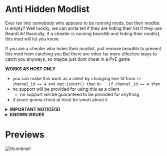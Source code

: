 # Anti Hidden Modlist
Ever ran into somebody who appears to be running mods, but their modlist is empty? Well luckily, we can sorta tell if they are hiding their list if they use BeardLib! Basically, if a cheater is running beardlib and hiding their modlist, this mod will let you know.

If you are a cheater who hides their modlist, just remove beardlib to prevent this mod from catching you
But there are other far more effective ways to catch you anyways, so maybe just dont cheat in a PvE game

**WORKS AS HOST ONLY**
* you can make this work as a client by changing line 13 from `if channel_id == 4 and Net:IsHost() then` to `	if channel_id == 4 then`
* no support will be provided for using this as a client
	* no support will be guaranteed to be provided for anything
* if youre gonna cheat at least be smart about it

<details>
  <summary><b>IMPORTANT NOTICE(S)</b></summary>
* there are other better ways of doing this
* this code is awful since this is a proof of concept
* dont use any form of autokick, always manually review before kicking
</details>

<details>
  <summary><b>KNOWN ISSUES</b></summary>
* this mod is bad
* sometimes false errors
* this mod is poorly coded
* there is for sure a far better way to do this
* this will not trigger for all players, only those who send beardlib outfit strings which makes basically half the code redundant
* i hate lua
</details>

# Previews
![thumbnail](https://github.com/theokrueger-diesel-mods/pd2-anti-hidden-modlist/raw/master/thumbs/thumbnail.gif)
